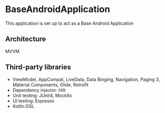 # BaseAndroidApplication
This application is set up to act as a Base Android Application
## Architecture 
MVVM

## Third-party libraries
- ViewModel, AppCompat, LiveData, Data Binging, Navigation, Paging 3, Material Components, Glide, Retrofit
- Dependency injector: Hilt
- Unit testing: JUnit4, Mockito
- UI testing: Espresso
- Kotlin DSL
